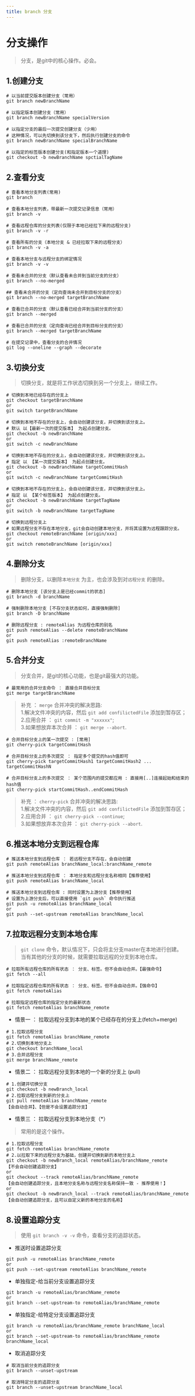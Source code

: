```yaml
---
title: branch 分支
---
```


# 分支操作
> 分支，是git中的核心操作。必会。

## 1.创建分支
```shell
# 以当前提交版本创建分支（常用）
git branch newBranchName
```
```shell
# 以指定版本创建分支（常用）
git branch newBranchName specialVersion
```
```shell
# 以指定分支的最后一次提交创建分支（少用）
# 这种情况，可以先切换到该分支下，然后执行创建分支的命令
git branch newBranchName specialBranchName
```
```shell
# 以指定的标签版本创建分支(和指定版本一个道理)
git checkout -b newBranchName spctialTagName
```
## 2.查看分支
```shell
# 查看本地分支列表(常用)
git branch
```
```shell
# 查看本地分支列表，带最新一次提交记录信息（常用）
git branch -v
```
```shell
# 查看远程仓库的分支列表(仅限于本地已经拉下来的远程分支)
git branch -v -r
```
```shell
# 查看所有的分支（本地分支 & 已经拉取下来的远程分支）
git branch -v -a
```
```shell
# 查看本地分支与远程分支的绑定情况
git branch -v -v
```
```shell
# 查看未合并的分支（默认查看未合并到当前分支的分支）
git branch --no-merged

## 查看未合并的分支（定向查询未合并到目标分支的分支）
git branch --no-merged targetBranchName
```
```shell
# 查看已合并的分支（默认查看已经合并到当前分支的分支）
git branch --merged

# 查看已合并的分支（定向查询已经合并到目标分支的分支）
git branch --merged targetBranchName
```
```shell
# 在提交记录中，查看分支的合并情况
git log --oneline --graph --decorate 
```
## 3.切换分支
> 切换分支，就是将工作状态切换到另一个分支上，继续工作。
```shell
# 切换到本地已经存在的分支上
git checkout targetBranchName
or
git switch targetBranchName
```
```shell
# 切换到本地不存在的分支上，会自动创建该分支，并切换到该分支上。
# 默认 以【最新一次的提交版本】 为起点创建分支。
git checkout -b newBranchName
or
git switch -c newBranchName
```
```shell
# 切换到本地不存在的分支上，会自动创建该分支，并切换到该分支上。
# 指定 以 【某一次提交版本】 为起点创建分支。
git checkout -b newBranchName targetCommitHash
or
git switch -c newBranchName targetCommitHash
```
```shell
# 切换到本地不存在的分支上，会自动创建该分支，并切换到该分支上。
# 指定 以 【某个标签版本】 为起点创建分支。
git checkout -b newBranchName targetTagName
or
git switch -b newBranchName targetTagName
```

```shell
# 切换到远程分支上
# 如果远程分支不存在本地分支，git会自动创建本地分支，并将其设置为远程跟踪分支。
git checkout remoteBranchName [origin/xxx]
or
git switch remoteBranchName [origin/xxx]
```

## 4.删除分支
> 删除分支，以删除`本地分支` 为主，也会涉及到对`远程分支` 的删除。
```shell
# 删除本地分支 [该分支上是已经commit的状态]
git branch -d branchName
```
```shell
# 强制删除本地分支 [不存分支状态如何，直接强制删除]
git branch -D branchName
```
```shell
# 删除远程分支 : remoteAlias 为远程仓库的别名
git push remoteAlias --delete remoteBranchName
or
git push remoteAlias :remoteBranchName
```
## 5.合并分支
> 分支合并，是git的核心功能，也是git最强大的功能。
```shell
# 最常用的合并分支命令 ： 直接合并目标分支
git merge targetBranchName
```
> 补充 ： `merge` 合并冲突的解决思路:<br>
> 1.解决文件冲突的内容，然后 `git add confilictedFile` 添加到暂存区；<br>
> 2.应用合并 ： `git commit -m "xxxxxx"`; <br>
> 3.如果想放弃本次合并 ： `git merge --abort`.

```shell
# 合并目标分支上的某一次提交 : [常用]
git cherry-pick targetCommitHash
```
```shell
# 合并目标分支上的多次提交 ： 指定多个提交的hash值即可
git cherry-pick targetCommitHash1 targetCommitHash2 ... targetCommitHashN
```
```shell
# 合并目标分支上的多次提交 ： 某个范围内的提交都应用 : 直接用[..]连接起始和结束的hash值
git cherry-pick startCommitHash..endCommitHash
```
> 补充 ： `cherry-pick` 合并冲突的解决思路:<br>
> 1.解决文件冲突的内容，然后 `git add confilictedFile` 添加到暂存区；<br>
> 2.应用合并 ： `git cherry-pick --continue`; <br>
> 3.如果想放弃本次合并 ： `git cherry-pick --abort`.

## 6.推送本地分支到远程仓库
```shell
# 推送本地分支到远程仓库 ： 若远程分支不存在，会自动创建
git push remoteAlias branchName_local:branchName_remote
```
```shell
# 推送本地分支到远程仓库 ： 本地分支和远程分支名称相同【推荐使用】
git push remoteAlias branchName_local
```
```shell
# 推送本地分支到远程仓库 : 同时设置为上游分支【推荐使用】
# 设置为上游分支后，可以直接使用 `git push` 命令执行推送
git push -u remoteAlias branchName_local
or
git push --set-upstream remoteAlias branchName_local
```
## 7.拉取远程分支到本地仓库
> `git clone` 命令，默认情况下，只会将主分支master在本地进行创建。<br>
> 当有其他的分支的时候，就需要拉取远程的分支到本地仓库。

```shell
# 拉取所有远程仓库的所有状态 ： 分支、标签。但不会自动合并。【最强命令】
git fetch --all
```

```shell
# 拉取指定远程仓库的所有状态 ： 分支、标签。但不会自动合并。【强命令】
git fetch remoteAlias
```

```shell
# 拉取指定远程仓库的指定分支的最新状态
git fetch remoteAlias branchName_remote
```

* 情景一 ： 拉取远程分支到本地的某个已经存在的分支上(fetch+merge)
```shell
# 1.拉取远程分支
git fetch remoteAlias branchName_remote
# 2.切换到本地分支上
git checkout branchName_local
# 3.合并远程分支
git merge branchName_remote
```
* 情景二 ： 拉取远程分支到本地的一个新的分支上 (pull)
```shell
# 1.创建并切换分支
git checkout -b newBranch_local
# 2.拉取远程分支到新的分支上
git pull remoteAlias branchName_remote
【会自动合并】、【但是不会设置追踪分支】
```

* 情景三 ： 拉取远程分支到本地分支（*）
> 常用的是这个操作。
```shell
# 1.拉取远程分支
git fetch remoteAlias branchName_remote
# 2.以拉取下来的远程分支为基础，创建并切换到新的本地分支上
git checkout -b newBranch_local remoteAlias/branchName_remote
【不会自动创建追踪分支】
or
git checkout --track remoteAlias/branchName_remote
【会自动创建追踪分支，且本地分支名称与远程分支名称保持一致 - 推荐使用！】
or
git checkout -b newBranch_local --track remoteAlias/branchName_remote
【会自动创建追踪分支，且可以自定义新的本地分支的名称】

```

## 8.设置追踪分支
> 使用 `git branch -v -v` 命令，查看分支的追踪状态。
* 推送时设置追踪分支
```shell
git push -u remoteAlias branchName_remote
or
git push --set-upstream remoteAlias branchName_remote
```
* 单独指定-给当前分支设置追踪分支
```shell
git branch -u remoteAlias/branchName_remote
or
git branch --set-upstream-to remoteAlias/branchName_remote
```
* 单独指定-给特定分支设置追踪分支
```shell
git branch -u remoteAlias/branchName_remote branchName_local
or
git branch --set-upstream-to remoteAlias/branchName_remote branchName_local
```
* 取消追踪分支
```shell
# 取消当前分支的追踪分支
git branch --unset-upstream

# 取消特定分支的追踪分支
git branch --unset-upstream branchName_local
```
